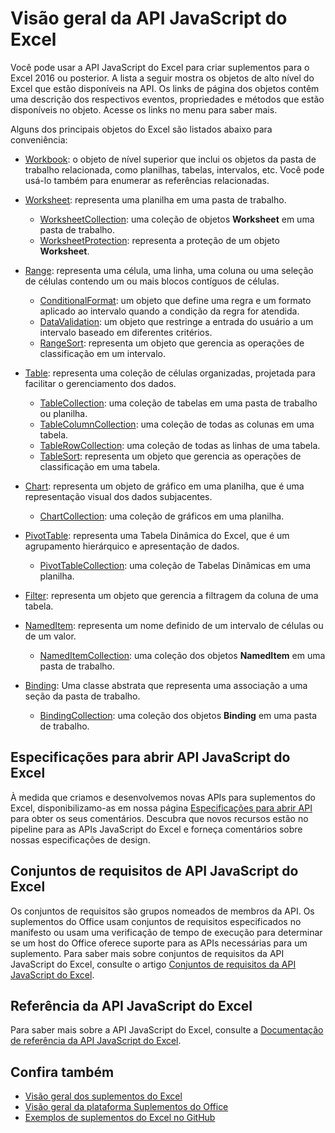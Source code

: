 # <a name="excel-javascript-api-overview"></a>Visão geral da API JavaScript do Excel

Você pode usar a API JavaScript do Excel para criar suplementos para o Excel 2016 ou posterior. A lista a seguir mostra os objetos de alto nível do Excel que estão disponíveis na API. Os links de página dos objetos contêm uma descrição dos respectivos eventos, propriedades e métodos que estão disponíveis no objeto. Acesse os links no menu para saber mais.

Alguns dos principais objetos do Excel são listados abaixo para conveniência: 

- [Workbook](/javascript/api/excel/excel.workbook): o objeto de nível superior que inclui os objetos da pasta de trabalho relacionada, como planilhas, tabelas, intervalos, etc. Você pode usá-lo também para enumerar as referências relacionadas.

- [Worksheet](/javascript/api/excel/excel.worksheet): representa uma planilha em uma pasta de trabalho. 
    - [WorksheetCollection](/javascript/api/excel/excel.worksheetcollection): uma coleção de objetos **Worksheet** em uma pasta de trabalho.
    - [WorksheetProtection](/javascript/api/excel/excel.worksheetprotection): representa a proteção de um objeto **Worksheet**.

- [Range](/javascript/api/excel/excel.range): representa uma célula, uma linha, uma coluna ou uma seleção de células contendo um ou mais blocos contíguos de células.
    - [ConditionalFormat](/javascript/api/excel/excel.conditionalformat): um objeto que define uma regra e um formato aplicado ao intervalo quando a condição da regra for atendida.
    - [DataValidation](/javascript/api/excel/excel.datavalidation): um objeto que restringe a entrada do usuário a um intervalo baseado em diferentes critérios.
    - [RangeSort](/javascript/api/excel/excel.rangesort): representa um objeto que gerencia as operações de classificação em um intervalo.

- [Table](/javascript/api/excel/excel.table): representa uma coleção de células organizadas, projetada para facilitar o gerenciamento dos dados.
    - [TableCollection](/javascript/api/excel/excel.tablecollection): uma coleção de tabelas em uma pasta de trabalho ou planilha.
    - [TableColumnCollection](/javascript/api/excel/excel.tablecolumncollection): uma coleção de todas as colunas em uma tabela.
    - [TableRowCollection](/javascript/api/excel/excel.tablerowcollection): uma coleção de todas as linhas de uma tabela.
    - [TableSort](/javascript/api/excel/excel.tablesort): representa um objeto que gerencia as operações de classificação em uma tabela.

- [Chart](/javascript/api/excel/excel.chart): representa um objeto de gráfico em uma planilha, que é uma representação visual dos dados subjacentes.
    - [ChartCollection](/javascript/api/excel/excel.chartcollection): uma coleção de gráficos em uma planilha.
    
- [PivotTable](/javascript/api/excel/excel.pivottable): representa uma Tabela Dinâmica do Excel, que é um agrupamento hierárquico e apresentação de dados. 
    - [PivotTableCollection](/javascript/api/excel/excel.pivottablecollection): uma coleção de Tabelas Dinâmicas em uma planilha.

- [Filter](/javascript/api/excel/excel.filter): representa um objeto que gerencia a filtragem da coluna de uma tabela.

- [NamedItem](/javascript/api/excel/excel.nameditem): representa um nome definido de um intervalo de células ou de um valor. 
    - [NamedItemCollection](/javascript/api/excel/excel.nameditemcollection): uma coleção dos objetos **NamedItem** em uma pasta de trabalho.

- [Binding](/javascript/api/excel/excel.binding): Uma classe abstrata que representa uma associação a uma seção da pasta de trabalho.
    - [BindingCollection](/javascript/api/excel/excel.bindingcollection): uma coleção dos objetos **Binding** em uma pasta de trabalho.

## <a name="excel-javascript-api-open-specifications"></a>Especificações para abrir API JavaScript do Excel

À medida que criamos e desenvolvemos novas APIs para suplementos do Excel, disponibilizamo-as em nossa página [Especificações para abrir API](../openspec.md) para obter os seus comentários. Descubra que novos recursos estão no pipeline para as APIs JavaScript do Excel e forneça comentários sobre nossas especificações de design.

## <a name="excel-javascript-api-requirement-sets"></a>Conjuntos de requisitos de API JavaScript do Excel

Os conjuntos de requisitos são grupos nomeados de membros da API. Os suplementos do Office usam conjuntos de requisitos especificados no manifesto ou usam uma verificação de tempo de execução para determinar se um host do Office oferece suporte para as APIs necessárias para um suplemento. Para saber mais sobre conjuntos de requisitos da API JavaScript do Excel, consulte o artigo [Conjuntos de requisitos da API JavaScript do Excel](../requirement-sets/excel-api-requirement-sets.md).

## <a name="excel-javascript-api-reference"></a>Referência da API JavaScript do Excel

Para saber mais sobre a API JavaScript do Excel, consulte a [Documentação de referência da API JavaScript do Excel](/javascript/api/excel).

## <a name="see-also"></a>Confira também

- [Visão geral dos suplementos do Excel](https://docs.microsoft.com/office/dev/add-ins/excel/excel-add-ins-overview)
- [Visão geral da plataforma Suplementos do Office](https://docs.microsoft.com/office/dev/add-ins/overview/office-add-ins)
- [Exemplos de suplementos do Excel no GitHub](https://github.com/OfficeDev?utf8=%E2%9C%93&q=Excel)
